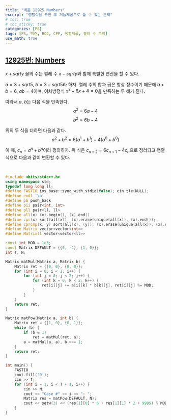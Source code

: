 ```yaml
---
title: "백준 12925 Numbers"
excerpt: "행렬식을 구한 후 거듭제곱으로 풀 수 있는 문제"
# toc: true
# toc_sticky: true
categories: [PS]
tags: [PS, 백준, BOJ, CPP, 행렬제곱, 켤레 수 트릭]
use_math: true
---
```


## [12925번: Numbers](https://www.acmicpc.net/problem/12925)
  
$x + sqrt{y}$ 꼴의 수는 켤레 수 $x - sqrt{y}$와 함께 특별한 연산을 할 수 있다.  

$a = 3 + sqrt{5}$, $b = 3 - sqrt{5}$라 하자. 켤레 수의 합과 곱은 항상 정수이기 때문에 $a + b = 6$, $ab = 4$이며, 이차방정식 $x^2 - 6x + 4 = 0$을 만족하는 두 해가 된다.  

따라서 $a$, $b$는 다음 식을 만족한다.
$$ a^2 = 6a - 4 $$
$$ b^2 = 6b - 4 $$  

위의 두 식을 더하면 다음과 같다. 
$$ a^2 + b^2 = 6(a^1 + b^1) - 4(a^0 + b^0) $$  

이 때, $c_n = a^n + b^n$이라 정의하자. 위 식은 $c_{n+2} = 6c_{n+1} - 4c_n$으로 정리되고 행렬 식으로 다음과 같이 변환할 수 있다.





<br>

```cpp
#include <bits/stdc++.h>
using namespace std;
typedef long long ll;
#define FASTIO ios_base::sync_with_stdio(false); cin.tie(NULL);
#define endl '\n'
#define pb push_back
#define pii pair<int, int>
#define pll pair<ll, ll>
#define all(x) (x).begin(), (x).end()
#define cpr(x) sort(all(x)), (x).erase(unique(all(x)), (x).end());
#define cprcmp(x, y) sort(all(x), (y)), (x).erase(unique(all(x)), (x).end());
#define Matrix vector<vector<int>>
#define Matrixll vector<vector<ll>>

const int MOD = 1e3;
const Matrix DEFAULT = {{6, -4}, {1, 0}};
int T, N;

Matrix matMul(Matrix a, Matrix b) {
    Matrix ret = {{0, 0}, {0, 0}};
    for (int i = 0; i < 2; i++) {
        for (int j = 0; j < 2; j++) {
            for (int k = 0; k < 2; k++) {
                ret[i][j] += a[i][k] * b[k][j], ret[i][j] %= MOD;
            }
        }
    }
    return ret;
}

Matrix matPow(Matrix a, int b) {
    Matrix ret = {{1, 0}, {0, 1}};
    while (b) {
        if (b & 1)
            ret = matMul(ret, a);
        a = matMul(a, a), b >>= 1;
    }
    return ret;
}

int main() {
    FASTIO
    cout.fill('0');
    cin >> T;
    for (int i = 1; i < T + 1; i++) {
        cin >> N;
        cout << "Case #" << i << ": ";
        Matrix res = matPow(DEFAULT, N);
        cout << setw(3) << (res[1][0] * 6 + res[1][1] * 2 + 9999) % MOD << endl;
    }
}
```
  
<br>
<br>